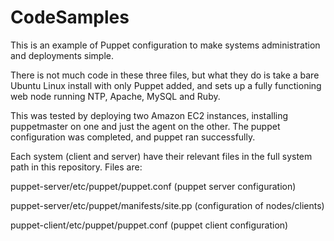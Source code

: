 # CodeSamples
This is an example of Puppet configuration to make systems administration and deployments simple.

There is not much code in these three files, but what they do is take a bare Ubuntu Linux install with only Puppet added, and sets up a fully functioning web node running NTP, Apache, MySQL and Ruby.

This was tested by deploying two Amazon EC2 instances, installing puppetmaster on one and just the agent on the other. The puppet configuration was completed, and puppet ran successfully.

Each system (client and server) have their relevant files in the full system path in this repository. Files are:

puppet-server/etc/puppet/puppet.conf (puppet server configuration)

puppet-server/etc/puppet/manifests/site.pp (configuration of nodes/clients)

puppet-client/etc/puppet/puppet.conf (puppet client configuration)

